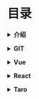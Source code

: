 # 目录

<b><details><summary> 介绍</summary></b>
本仓库是为个人学习使用，作为个人的知识积累，有建议欢迎各位大神提出，谢谢！
</details>

<b><details><summary> GIT</summary></b>

- [git环境安装](./git/git环境安装.md)
- [git操作手册](./git/git操作.md)

</details>

<b><details><summary>Vue </summary></b>

- [vue-基础学习](./vue/index.md)
</details>

<b><details><summary>React </summary></b>

- [react--学习](./react/index.md)
</details>

<b><details><summary>Taro </summary></b>

- [taro--学习](./taro/index.md)
</details>

